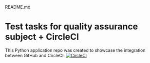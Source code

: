 README.md
# Test tasks for quality assurance subject + CircleCI
This Python application repo was created to showcase the integration between GitHub and CircleCI.
[![CircleCI](https://circleci.com/gh/DaniilAnichin/testing-labs.svg?style=svg)](https://circleci.com/gh/DaniilAnichin/testing-labs)
